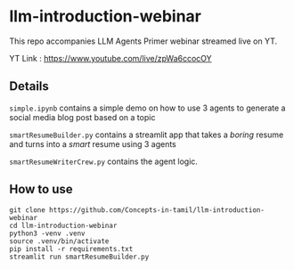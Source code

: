 # llm-introduction-webinar

This repo accompanies LLM Agents Primer webinar streamed live on YT.

YT Link : https://www.youtube.com/live/zpWa6ccocOY 

## Details

`simple.ipynb` contains a simple demo on how to use 3 agents to generate a social media blog post based on a topic

`smartResumeBuilder.py` contains a streamlit app that takes a _boring_ resume and turns into a _smart_ resume using 3 agents

`smartResumeWriterCrew.py` contains the agent logic.

## How to use

```
git clone https://github.com/Concepts-in-tamil/llm-introduction-webinar
cd llm-introduction-webinar
python3 -venv .venv
source .venv/bin/activate
pip install -r requirements.txt
streamlit run smartResumeBuilder.py
```